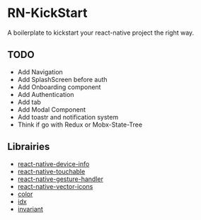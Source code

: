 # RN-KickStart

A boilerplate to kickstart your react-native project the right way.

## TODO

- Add Navigation
- Add SplashScreen before auth
- Add Onboarding component
- Add Authentication
- Add tab
- Add Modal Component
- Add toastr and notification system
- Think if go with Redux or Mobx-State-Tree

## Librairies

- [react-native-device-info](https://github.com/rebeccahughes/react-native-device-info)
- [react-native-touchable](https://github.com/AppAndFlow/react-native-touchable)
- [react-native-gesture-handler](https://github.com/kmagiera/react-native-gesture-handler)
- [react-native-vector-icons](https://github.com/oblador/react-native-vector-icons)
- [color](https://github.com/Qix-/color)
- [idx](https://github.com/facebookincubator/idx)
- [invariant](https://github.com/zertosh/invariant)